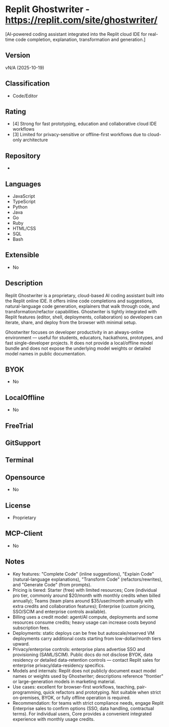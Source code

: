 # Replit Ghostwriter - https://replit.com/site/ghostwriter/
[AI-powered coding assistant integrated into the Replit cloud IDE for real-time code completion, explanation, transformation and generation.]
## Version
vN/A (2025-10-19)
## Classification 
- Code/Editor

## Rating
- [4] Strong for fast prototyping, education and collaborative cloud IDE workflows
- [3] Limited for privacy-sensitive or offline-first workflows due to cloud-only architecture
## Repository
- 
## Languages
- JavaScript
- TypeScript
- Python
- Java
- Go
- Ruby
- HTML/CSS
- SQL
- Bash
## Extensible
- No
## Description
Replit Ghostwriter is a proprietary, cloud-based AI coding assistant built into the Replit online IDE. It offers inline code completions and suggestions, natural-language code generation, explainers that walk through code, and transformation/refactor capabilities. Ghostwriter is tightly integrated with Replit features (editor, shell, deployments, collaboration) so developers can iterate, share, and deploy from the browser with minimal setup.

Ghostwriter focuses on developer productivity in an always-online environment — useful for students, educators, hackathons, prototypes, and fast single-developer projects. It does not provide a local/offline model bundle and does not expose the underlying model weights or detailed model names in public documentation.
## BYOK
- No
## LocalOffline
- No

## FreeTrial

## GitSupport

## Terminal

## Opensource
- No

## License
- Proprietary
## MCP-Client
- No
## Notes
- Key features: "Complete Code" (inline suggestions), "Explain Code" (natural-language explanations), "Transform Code" (refactors/rewrites), and "Generate Code" (from prompts).
- Pricing is tiered: Starter (free) with limited resources; Core (individual pro tier, commonly around $20/month with monthly credits when billed annually); Teams (team plans around $35/user/month annually with extra credits and collaboration features); Enterprise (custom pricing, SSO/SCIM and enterprise controls available).
- Billing uses a credit model: agent/AI compute, deployments and some resources consume credits; heavy usage can increase costs beyond subscription fees.
- Deployments: static deploys can be free but autoscale/reserved VM deployments carry additional costs starting from low-dollar/month tiers upward.
- Privacy/enterprise controls: enterprise plans advertise SSO and provisioning (SAML/SCIM). Public docs do not disclose BYOK, data residency or detailed data-retention controls — contact Replit sales for enterprise privacy/data-residency specifics.
- Models and internals: Replit does not publicly document exact model names or weights used by Ghostwriter; descriptions reference "frontier" or large-generation models in marketing material.
- Use cases: excellent for browser-first workflows, teaching, pair-programming, quick refactors and prototyping. Not suitable when strict on-premises, BYOK, or fully offline operation is required.
- Recommendation: for teams with strict compliance needs, engage Replit Enterprise sales to confirm options (SSO, data handling, contractual terms). For individual users, Core provides a convenient integrated experience with monthly usage credits.
